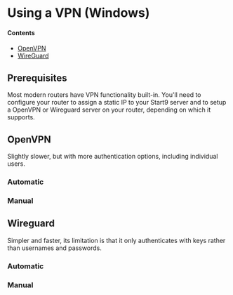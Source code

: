 # Using a VPN (Windows)

#### Contents
- [OpenVPN](#openvpn)
- [WireGuard](#wireguard)

## Prerequisites
Most modern routers have VPN functionality built-in. You'll need to configure your router to assign a static IP to your Start9 server and to setup a OpenVPN or Wireguard server on your router, depending on which it supports.

## OpenVPN

Slightly slower, but with more authentication options, including individual users.

### Automatic
### Manual


## Wireguard

Simpler and faster, its limitation is that it only authenticates with keys rather than usernames and passwords.


### Automatic
### Manual